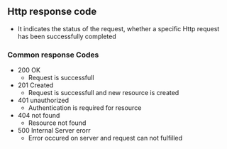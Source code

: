 ## Http response code
* It indicates the status of the request, whether a specific Http request has been successfully completed

### Common response Codes
* 200 OK
	* Request is successfull
* 201 Created
	* Request is successfull and new resource is created
* 401 unauthorized
	* Authentication is required for resource
* 404 not found
	* Resource not found
* 500 Internal Server erorr
	* Error occured on server and request can not fulfilled
